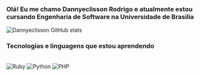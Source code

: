 
### Olá! Eu me chamo Dannyeclisson Rodrigo e atualmente estou cursando Engenharia de Software na Universidade de Brasilia

![Dannyeclisson GitHub stats](https://github-readme-stats.vercel.app/api?username=Dannyeclisson&show_icons=true&theme=radical)

### Tecnologias e linguagens que estou aprendendo

<div style="display: inline_block"><br/>
    <img align="center" alt="Ruby" src="https://img.shields.io/badge/Ruby-CC342D?style=for-the-badge&logo=ruby&logoColor=white" />
    <img align="center" alt="Python" src="https://img.shields.io/badge/Python-14354C?style=for-the-badge&logo=python&logoColor=white" />
    <img align="center" alt="PHP" src="[https://img.shields.io/badge/Python-14354C?style=for-the-badge&logo=python&logoColor=white](https://www.php.net/)](https://www.php.net//images/logos/new-php-logo.svg)](https://www.php.net//images/logos/php-med-trans-dark.gif)" />
    
</div>
